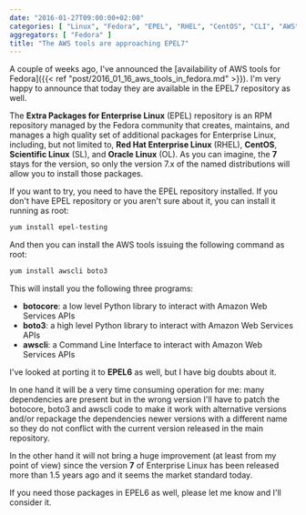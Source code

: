 ```yaml
---
date: "2016-01-27T09:00:00+02:00"
categories: [ "Linux", "Fedora", "EPEL", "RHEL", "CentOS", "CLI", "AWS" ]
aggregators: [ "Fedora" ]
title: "The AWS tools are approaching EPEL7"
---
```


A couple of weeks ago, I've announced the [availability of AWS tools for Fedora]({{< ref "post/2016_01_16_aws_tools_in_fedora.md" >}}).
I'm very happy to announce that today they are available in the EPEL7 repository as well.

The **Extra Packages for Enterprise Linux** (EPEL) repository is an RPM repository managed by the Fedora community that creates, maintains, and manages a high quality set of additional packages for Enterprise Linux, including, but not limited to, **Red Hat Enterprise Linux** (RHEL), **CentOS**, **Scientific Linux** (SL), and **Oracle Linux** (OL).
As you can imagine, the **7** stays for the version, so only the version 7.x of the named distributions will allow you to install those packages.

If you want to try, you need to have the EPEL repository installed. If you don't have EPEL repository or you aren't sure about it, you can install it running as root:

``` bash
yum install epel-testing
```

And then you can install the AWS tools issuing the following command as root:

``` bash
yum install awscli boto3
```
This will install you the following three programs:

* **botocore**: a low level Python library to interact with Amazon Web Services APIs
* **boto3**: a high level Python library to interact with Amazon Web Services APIs
* **awscli**: a Command Line Interface to interact with Amazon Web Services APIs

I've looked at porting it to **EPEL6** as well, but I have big doubts about it.

In one hand it will be a very time consuming operation for me: many dependencies are present but in the wrong version I'll have to patch the botocore, boto3 and awscli code to make it work with alternative versions and/or repackage the dependencies newer versions with a different name so they do not conflict with the current version released in the main repository.

In the other hand it will not bring a huge improvement (at least from my point of view) since the version **7** of Enterprise Linux has been released more than 1.5 years ago and it seems the market standard today.

If you need those packages in EPEL6 as well, please let me know and I'll consider it.
